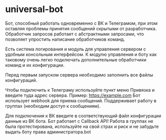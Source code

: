 # universal-bot
Бот, способный работать одновременно с ВК и Телеграмом, при этом оставляя проблемы принятия сообщений скрытыми от разработчика.
Обработчик запросов работает с абстрактными запросами, что позволяет упростить написание обработчиков команд.

Есть система логирования и модуль для управления сервером с удобным консольным интерфейсом.
К модулю управления и боту как таковому очень легко подключать дополнительные обработчики команд и их конфигурации.

Перед первым запуском сервера необходимо заполнить все файлы конфигураций.

Чтобы подключить к Телеграму используйте пункт меню Привязка и введите туда адрес сервера. Пример: https://example.com
Бот использует webhook для приема сообщений.
Поддерживает работу в группах (необходим доступ к сообщениям).

Для подключения к ВК введите в соответствующий файл конфигурации данные из ВК бота. Бот работает с Callback API!
Работа в группах не была протестирована, используйте на свой страх и риск и не забудьте выдать боту права администратора.bot
